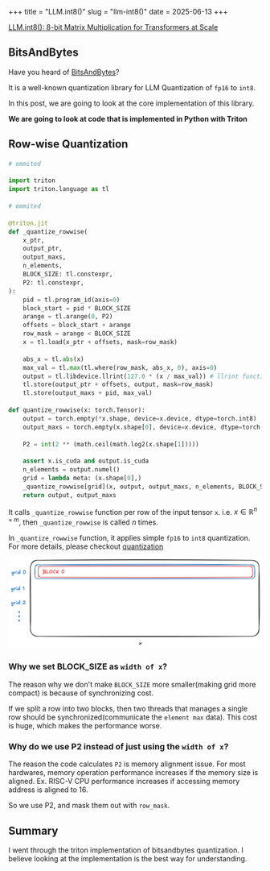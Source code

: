 +++
title = "LLM.int8()"
slug = "llm-int8()"
date = 2025-06-13
+++

[LLM.int8(): 8-bit Matrix Multiplication for Transformers at Scale](https://arxiv.org/pdf/2208.07339)

## BitsAndBytes
Have you heard of [BitsAndBytes](https://github.com/bitsandbytes-foundation/bitsandbytes)?

It is a well-known quantization library for LLM Quantization of `fp16` to `int8`.

In this post, we are going to look at the core implementation of this library.

**We are going to look at code that is implemented in Python with Triton**

## Row-wise Quantization

```python
# ommited

import triton
import triton.language as tl

# ommited

@triton.jit
def _quantize_rowwise(
    x_ptr,
    output_ptr,
    output_maxs,
    n_elements,
    BLOCK_SIZE: tl.constexpr,
    P2: tl.constexpr,
):
    pid = tl.program_id(axis=0)
    block_start = pid * BLOCK_SIZE
    arange = tl.arange(0, P2)
    offsets = block_start + arange
    row_mask = arange < BLOCK_SIZE
    x = tl.load(x_ptr + offsets, mask=row_mask)

    abs_x = tl.abs(x)
    max_val = tl.max(tl.where(row_mask, abs_x, 0), axis=0)
    output = tl.libdevice.llrint(127.0 * (x / max_val)) # llrint function only exists in cuda
    tl.store(output_ptr + offsets, output, mask=row_mask)
    tl.store(output_maxs + pid, max_val)

def quantize_rowwise(x: torch.Tensor):
    output = torch.empty(*x.shape, device=x.device, dtype=torch.int8)
    output_maxs = torch.empty(x.shape[0], device=x.device, dtype=torch.float16)

    P2 = int(2 ** (math.ceil(math.log2(x.shape[1]))))

    assert x.is_cuda and output.is_cuda
    n_elements = output.numel()
    grid = lambda meta: (x.shape[0],)
    _quantize_rowwise[grid](x, output, output_maxs, n_elements, BLOCK_SIZE=x.shape[1], P2=P2)
    return output, output_maxs
```

It calls `_quantize_rowwise` function per row of the input tensor `x`. i.e. $x \in \mathbb{R}^{n \times m}$, then `_quantize_rowwise` is called $n$ times.


In `_quantize_rowwise` function, it applies simple `fp16` to `int8` quantization. For more details, please checkout [quantization](@/AI-Accelerator/quantization/index.md)

<img src="quantize-row-wise.png" alt="explain quantize-row-wise function">

### Why we set BLOCK_SIZE as `width of x`?

The reason why we don't make `BLOCK_SIZE` more smaller(making grid more compact) is because of synchronizing cost.


If we split a row into two blocks, then two threads that manages a single row should be synchronized(communicate the `element max` data). This cost is huge, which makes the performance worse.

### Why do we use P2 instead of just using the `width of x`?

The reason the code calculates `P2` is memory alignment issue. For most hardwares, memory operation performance increases if the memory size is aligned. Ex. RISC-V CPU performance increases if accessing memory address is aligned to 16.

So we use P2, and mask them out with `row_mask`.


## Summary
I went through the triton implementation of bitsandbytes quantization.
I believe looking at the implementation is the best way for understanding.
